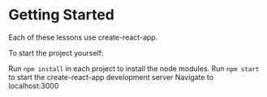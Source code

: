 # Getting Started
Each of these lessons use create-react-app.

To start the project yourself:

Run `npm install` in each project to install the node modules.
Run `npm start` to start the create-react-app development server
Navigate to localhost:3000